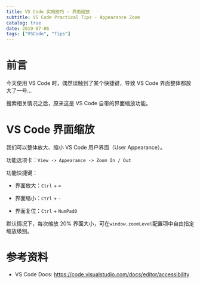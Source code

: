 ```yaml
---
title: VS Code 实用技巧 - 界面缩放
subtitle: VS Code Practical Tips - Appearance Zoom
catalog: true
date: 2019-07-06
tags: ["VSCode", "Tips"]
---
```


# 前言

今天使用 VS Code 时，偶然误触到了某个快捷键，导致 VS Code 界面整体都放大了一号...

搜索相关情况之后，原来这是 VS Code 自带的界面缩放功能。

# VS Code 界面缩放

我们可以整体放大、缩小 VS Code 用户界面（User Appearance）。

功能选项卡：`View -> Appearance -> Zoom In / Out`

功能快捷键：

- 界面放大：`Ctrl` + `=`

- 界面缩小：`Ctrl` + `-`

- 界面复位：`Ctrl` + `NumPad0`

默认情况下，每次缩放 20% 界面大小，可在`window.zoomLevel`配置项中自由指定缩放级别。

# 参考资料

- VS Code Docs: https://code.visualstudio.com/docs/editor/accessibility

